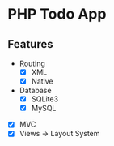 # PHP Todo App

## Features
- Routing
    - [x] XML
    - [x] Native
- Database
    - [x] SQLite3
    - [x] MySQL
- [x] MVC
- [x] Views -> Layout System